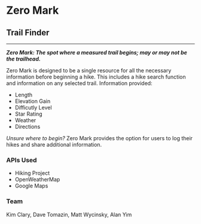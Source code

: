 # Zero Mark
## Trail Finder
---------------
**_Zero Mark: The spot where a measured trail begins; may or may not be the trailhead._**

Zero Mark is designed to be a single resource for all the necessary information before beginning a hike. This includes a hike search function and information on any selected trail. Information provided:

* Length 
* Elevation Gain
* Difficutly Level
* Star Rating
* Weather
* Directions

*Unsure where to begin?* Zero Mark provides the option for users to log their hikes and share additional information. 

### APIs Used

* Hiking Project
* OpenWeatherMap
* Google Maps

### Team

Kim Clary, Dave Tomazin, Matt Wycinsky, Alan Yim





